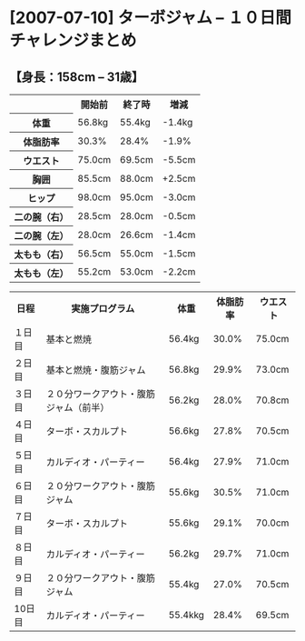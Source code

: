 # [2007-07-10] ターボジャム – １０日間チャレンジまとめ


## 【身長：158cm</td> – 31歳】

<table>
<tr>
<th></th>
<th>開始前</th>
<th>終了時</th>
<th>増減</th>
</tr><tr>
<th>体重</th>
<td>56.8kg
<td>55.4kg
<td>-1.4kg
</tr><tr>
<th>体脂肪率</th>
<td>30.3%
<td>28.4%
<td>-1.9%
</tr><tr>
<th>ウエスト</th>
<td>75.0cm</td>
<td>69.5cm</td>
<td>-5.5cm</td>
</tr><tr>
<th>胸囲</th>
<td>85.5cm</td>
<td>88.0cm</td>
<td>+2.5cm</td>
</tr><tr>
<th>ヒップ</th>
<td>98.0cm</td>
<td>95.0cm</td>
<td>-3.0cm</td>
</tr><tr>
<th>二の腕（右）</th>
<td>28.5cm</td>
<td>28.0cm</td>
<td>-0.5cm</td>
</tr><tr>
<th>二の腕（左）</th>
<td>28.0cm</td>
<td>26.6cm</td>
<td>-1.4cm</td>
</tr><tr>
<th>太もも（右）</th>
<td>56.5cm</td>
<td>55.0cm</td>
<td>-1.5cm</td>
</tr><tr>
<th>太もも（左）</th>
<td>55.2cm</td>
<td>53.0cm</td>
<td>-2.2cm</td>
</tr>
</table>

<table>
<tr>
<th>日程</th>
<th>実施プログラム</th>
<th>体重</th>
<th>体脂肪率</th>
<th>ウエスト</th>
</tr><tr>
<td>１日目</td>
<td>基本と燃焼</td>
<td>56.4kg</td>
<td>30.0%</td>
<td>75.0cm</td>
</tr><tr>
<td>２日目</td>
<td>基本と燃焼・腹筋ジャム</td>
<td>56.8kg</td>
<td>29.9%</td>
<td>73.0cm</td>
</tr><tr>
<td>３日目</td>
<td>２０分ワークアウト・腹筋ジャム（前半）</td>
<td>56.2kg</td>
<td>28.0%</td>
<td>70.8cm</td>
</tr><tr>
<td>４日目</td>
<td>ターボ・スカルプト</td>
<td>56.6kg</td>
<td>27.8%</td>
<td>70.5cm</td>
</tr><tr>
<td>５日目</td>
<td>カルディオ・パーティー</td>
<td>56.4kg</td>
<td>27.9%</td>
<td>71.0cm</td>
</tr><tr>
<td>６日目
<td>２０分ワークアウト・腹筋ジャム</td>
<td>55.6kg</td>
<td>30.5%</td>
<td>71.0cm</td>
</tr><tr>
<td>７日目</td>
<td>ターボ・スカルプト</td>
<td>55.6kg</td>
<td>29.1%</td>
<td>70.0cm</td>
</tr><tr>
<td>８日目</td>
<td>カルディオ・パーティー</td>
<td>56.2kg</td>
<td>29.7%</td>
<td>71.0cm</td>
</tr><tr>
<td>９日目</td>
<td>２０分ワークアウト・腹筋ジャム</td>
<td>55.4kg</td>
<td>27.0%</td>
<td>70.5cm</td>
</tr><tr>
<td>10日目</td>
<td>カルディオ・パーティー</td>
<td>55.4kkg</td>
<td>28.4%</td>
<td>69.5cm</td>
</tr></table>